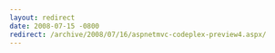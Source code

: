 ```yaml
---
layout: redirect
date: 2008-07-15 -0800
redirect: /archive/2008/07/16/aspnetmvc-codeplex-preview4.aspx/
---
```

